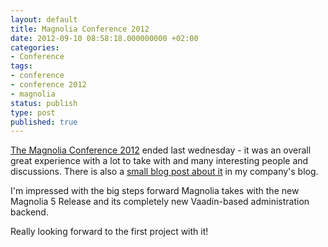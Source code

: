 ```yaml
---
layout: default
title: Magnolia Conference 2012
date: 2012-09-10 08:58:18.000000000 +02:00
categories:
- Conference
tags:
- conference
- conference 2012
- magnolia
status: publish
type: post
published: true
---
```



[The Magnolia Conference 2012](https://www.magnolia-cms.com/community/magnolia-conference.html) ended last wednesday - it was an overall great experience with a lot to take with and many interesting people and discussions. There is also a <a href="https://blog.namics.com/2012/09/magnolia-conference-2012.html">small blog post about it</a> in my company's blog.


I'm impressed with the big steps forward Magnolia takes with the new Magnolia 5 Release and its completely new Vaadin-based administration backend.

Really looking forward to the first project with it!
